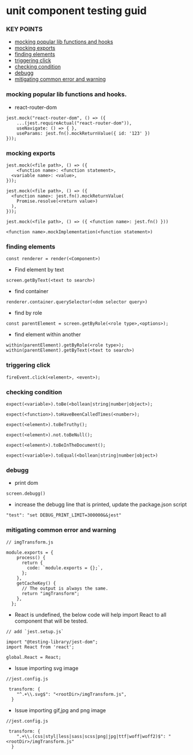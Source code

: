 # unit component testing guid

### KEY POINTS
- [mocking popular lib functions and hooks](https://github.com/suvel/jest_notes#mocking-popular-lib-functions-and-hooks)
- [mocking exports](https://github.com/suvel/jest_notes/edit/main/README.md#mocking-exports)
- [finding elements](https://github.com/suvel/jest_notes#mocking-exports)
- [triggering click](https://github.com/suvel/jest_notes#triggering-click)
- [checking condition](https://github.com/suvel/jest_notes#checking-condition)
- [debugg](https://github.com/suvel/jest_notes#debugg)
- [mitigating common error and warning](https://github.com/suvel/jest_notes#mitigating-common-error-and-warning)


### mocking popular lib functions and hooks.

- react-router-dom

```
jest.mock("react-router-dom", () => ({
    ...(jest.requireActual("react-router-dom")), 
    useNavigate: () => { },
    useParams: jest.fn().mockReturnValue({ id: '123' })
}));
```


### mocking exports

```
jest.mock(<file path>, () => ({
    <function name>: <function statement>,
  <variable name>: <value>,
}));
```

```
jest.mock(<file path>, () => ({
  <function name>: jest.fn().mockReturnValue(
    Promise.resolve(<return value>)
  ),
}));
```

```
jest.mock(<file path>, () => ({ <function name>: jest.fn() }))
```

```
<function name>.mockImplementation(<function statement>)
```

### finding elements

```
const renderer = render(<Component>)
```

- Find element by text
```
screen.getByText(<text to search>)
```

- find container
```
renderer.container.querySelector(<dom selector query>)
```

- find by role
```
const parentElement = screen.getByRole(<role type>,<options>);
```

- find element within another
```
within(parentElement).getByRole(<role type>);
within(parentElement).getByText(<text to search>)
```

### triggering click

```
fireEvent.click(<element>, <event>);
```
 
### checking condition

```
expect(<variable>).toBe(<bollean|string|number|object>);
```
```
expect(<function>).toHaveBeenCalledTimes(<number>);
```
```
expect(<element>).toBeTruthy();
```
```
expect(<element>).not.toBeNull();
```
```
expect(<element>).toBeInTheDocument();
```
```
expect(<variable>).toEqual(<bollean|string|number|object>)
```

### debugg

- print dom
```
screen.debugg()
```
- increase the debugg line that is printed, update the package.json script
```
"test": "set DEBUG_PRINT_LIMIT=300000&&jest"
```

### mitigating common error and warning

```
// imgTransform.js

module.exports = {
    process() {
      return {
        code: `module.exports = {};`,
      };
    },
    getCacheKey() {
      // The output is always the same.
      return "imgTransform";
    },
  };
```


- React is undefined, the below code will help import React to all component that will be tested.
```
// add `jest.setup.js`

import "@testing-library/jest-dom";
import React from 'react';

global.React = React;
```
- Issue importing svg image
```
//jest.config.js

 transform: {
    "^.+\\.svg$": "<rootDir>/imgTransform.js",
  }
```
- Issue importing gif,jpg and png image
```
//jest.config.js

 transform: {
    ".+\\.(css|styl|less|sass|scss|png|jpg|ttf|woff|woff2)$": "<rootDir>/imgTransform.js"
  }
```
